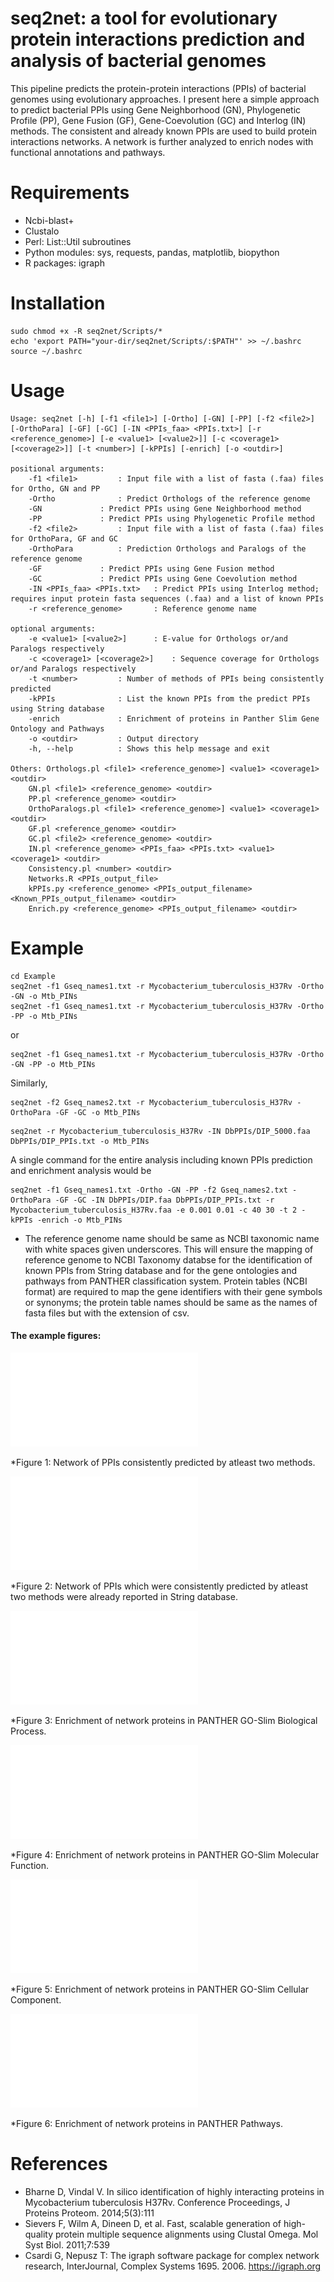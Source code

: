 # seq2net: a tool for evolutionary protein interactions prediction and analysis of bacterial genomes
This pipeline predicts the protein-protein interactions (PPIs) of bacterial genomes using evolutionary approaches. I present here a simple approach to predict bacterial PPIs using  Gene Neighborhood (GN), Phylogenetic Profile (PP), Gene Fusion (GF), Gene-Coevolution (GC) and Interlog (IN) methods. The consistent and already known PPIs are used to build protein interactions networks. A network is further analyzed to enrich nodes with functional annotations and pathways.

# Requirements
- Ncbi-blast+
- Clustalo
- Perl: List::Util subroutines
- Python modules: sys, requests, pandas, matplotlib, biopython 
- R packages: igraph
 
# Installation

```
sudo chmod +x -R seq2net/Scripts/*
echo 'export PATH="your-dir/seq2net/Scripts/:$PATH"' >> ~/.bashrc
source ~/.bashrc

```
# Usage

```
Usage: seq2net [-h] [-f1 <file1>] [-Ortho] [-GN] [-PP] [-f2 <file2>] [-OrthoPara] [-GF] [-GC] [-IN <PPIs_faa> <PPIs.txt>] [-r <reference_genome>] [-e <value1> [<value2>]] [-c <coverage1> [<coverage2>]] [-t <number>] [-kPPIs] [-enrich] [-o <outdir>]

positional arguments:
	-f1 <file1>			: Input file with a list of fasta (.faa) files for Ortho, GN and PP
	-Ortho				: Predict Orthologs of the reference genome
	-GN				: Predict PPIs using Gene Neighborhood method
	-PP				: Predict PPIs using Phylogenetic Profile method
	-f2 <file2>			: Input file with a list of fasta (.faa) files for OrthoPara, GF and GC
	-OrthoPara			: Prediction Orthologs and Paralogs of the reference genome
	-GF				: Predict PPIs using Gene Fusion method
	-GC				: Predict PPIs using Gene Coevolution method
	-IN <PPIs_faa> <PPIs.txt>	: Predict PPIs using Interlog method; requires input protein fasta sequences (.faa) and a list of known PPIs
	-r <reference_genome>		: Reference genome name

optional arguments:
	-e <value1> [<value2>]		: E-value for Orthologs or/and Paralogs respectively
	-c <coverage1> [<coverage2>]	: Sequence coverage for Orthologs or/and Paralogs respectively
	-t <number>			: Number of methods of PPIs being consistently predicted
	-kPPIs				: List the known PPIs from the predict PPIs using String database
	-enrich				: Enrichment of proteins in Panther Slim Gene Ontology and Pathways
	-o <outdir>			: Output directory
	-h, --help			: Shows this help message and exit

Others: Orthologs.pl <file1> <reference_genome>] <value1> <coverage1> <outdir>
	GN.pl <file1> <reference_genome> <outdir>
	PP.pl <reference_genome> <outdir>
	OrthoParalogs.pl <file1> <reference_genome>] <value1> <coverage1> <outdir>
	GF.pl <reference_genome> <outdir>
	GC.pl <file2> <reference_genome> <outdir>
	IN.pl <reference_genome> <PPIs_faa> <PPIs.txt> <value1> <coverage1> <outdir>
	Consistency.pl <number> <outdir>
	Networks.R <PPIs_output_file>
	kPPIs.py <reference_genome> <PPIs_output_filename> <Known_PPIs_output_filename> <outdir>
	Enrich.py <reference_genome> <PPIs_output_filename> <outdir>
```

# Example

```
cd Example
seq2net -f1 Gseq_names1.txt -r Mycobacterium_tuberculosis_H37Rv -Ortho -GN -o Mtb_PINs
seq2net -f1 Gseq_names1.txt -r Mycobacterium_tuberculosis_H37Rv -Ortho -PP -o Mtb_PINs
```
or
```
seq2net -f1 Gseq_names1.txt -r Mycobacterium_tuberculosis_H37Rv -Ortho -GN -PP -o Mtb_PINs
```
Similarly,
```
seq2net -f2 Gseq_names2.txt -r Mycobacterium_tuberculosis_H37Rv -OrthoPara -GF -GC -o Mtb_PINs
```
```
seq2net -r Mycobacterium_tuberculosis_H37Rv -IN DbPPIs/DIP_5000.faa DbPPIs/DIP_PPIs.txt -o Mtb_PINs
```
A single command for the entire analysis including known PPIs prediction and enrichment analysis would be
```
seq2net -f1 Gseq_names1.txt -Ortho -GN -PP -f2 Gseq_names2.txt -OrthoPara -GF -GC -IN DbPPIs/DIP.faa DbPPIs/DIP_PPIs.txt -r Mycobacterium_tuberculosis_H37Rv.faa -e 0.001 0.01 -c 40 30 -t 2 -kPPIs -enrich -o Mtb_PINs
```
* The reference genome name should be same as NCBI taxonomic name with white spaces given underscores. This will ensure the mapping of reference genome to NCBI Taxonomy databse for the identification of known PPIs from String database and for the gene ontologies and pathways from PANTHER classification system. Protein tables (NCBI format) are required to map the gene identifiers with their gene symbols or synonyms; the protein table names should be same as the names of fasta files but with the extension of csv.

#### The example figures:

![Consistent PPIs network](Example/Mtb_PINs/Consistent_2_PPIs_Network.pdf "Consistent PPIs network")

*Figure 1: Network of PPIs consistently predicted by atleast two methods.

![Consistent and known PPIs network](Example/Mtb_PINs/Consistent_2_Known_PPIs_Network.pdf "Consistent and known PPIs network")

*Figure 2: Network of PPIs which were consistently predicted by atleast two methods were already reported in String database.

![Enrichment in PANTHER GO-Slim Biological Process](Example/Mtb_PINs/Enriched_BP.pdf "Enrichment in PANTHER GO-Slim Biological Process")

*Figure 3: Enrichment of network proteins in PANTHER GO-Slim Biological Process.

![Enrichment in PANTHER GO-Slim Molecular Function](Example/Mtb_PINs/Enriched_MF.pdf "Enrichment in PANTHER GO-Slim Molecular Function")

*Figure 4: Enrichment of network proteins in PANTHER GO-Slim Molecular Function.

![Enrichment in PANTHER GO-Slim Cellular Component](Example/Mtb_PINs/Enriched_CC.pdf "Enrichment in PANTHER GO-Slim Cellular Component")

*Figure 5: Enrichment of network proteins in PANTHER GO-Slim Cellular Component.

![Enrichment in PANTHER Pathways](Example/Mtb_PINs/Enriched_Pathways.pdf "Enrichment in PANTHER Pathways")

*Figure 6: Enrichment of network proteins in PANTHER Pathways.

# References

- Bharne D, Vindal V. In silico identification of highly interacting proteins in Mycobacterium tuberculosis H37Rv. Conference Proceedings, J Proteins Proteom. 2014;5(3):111
- Sievers F, Wilm A, Dineen D, et al. Fast, scalable generation of high-quality protein multiple sequence alignments using Clustal Omega. Mol Syst Biol. 2011;7:539
- Csardi G, Nepusz T: The igraph software package for complex network research, InterJournal, Complex Systems 1695. 2006. https://igraph.org


